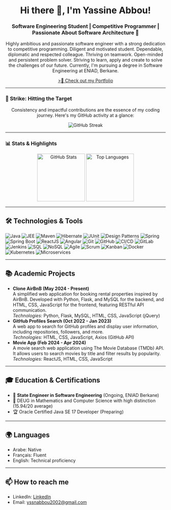 <h1 align="center">Hi there 👋, I'm Yassine Abbou!</h1>

<h3 align="center">Software Engineering Student | Competitive Programmer | Passionate About Software Architecture 🚀</h3>

<p align="center">
  Highly ambitious and passionate software engineer with a strong dedication to competitive programming. Diligent and motivated student. Dependable, diplomatic and respected colleague.   
  Thriving on teamwork. Open-minded and persistent problem solver. Striving to learn, apply and create to solve the challenges of our future.
  Currently, I'm pursuing a degree in Software Engineering at ENIAD, Berkane.
</p>

<p align="center">
  <a href="https://yassineab.netlify.app/" target="_blank" rel="noopener noreferrer">>🔗 Check out my Portfolio</a>
</p>

<hr>

 ### 🚀 Strike: Hitting the Target

<div align="center">
  <p>Consistency and impactful contributions are the essence of my coding journey. Here's my GitHub activity at a glance:</p>
  <img src="https://github-readme-streak-stats.herokuapp.com/?user=yassineab53&theme=dracula&hide_border=false" alt="GitHub Streak" />
</div>

---

### 📊 Stats & Highlights
<div align="center">
  <img src="https://github-readme-stats.vercel.app/api?username=yassineab53&hide_title=false&hide_rank=false&show_icons=true&include_all_commits=true&count_private=true&disable_animations=false&theme=dracula&locale=en&hide_border=false" height="150" alt="GitHub Stats" />
  <img src="https://github-readme-stats.vercel.app/api/top-langs/?username=yassineab53&layout=compact&theme=dracula&hide_border=false" height="150" alt="Top Languages" />
</div>

---

<h2>🛠️ Technologies & Tools</h2>
<p>
   <img src="https://img.shields.io/badge/Java-ED8B00?style=for-the-badge&logo=java&logoColor=white" alt="Java">
  <img src="https://img.shields.io/badge/JEE-007396?style=for-the-badge&logo=java&logoColor=white" alt="JEE">
  <img src="https://img.shields.io/badge/Maven-C71A36?style=for-the-badge&logo=apache-maven&logoColor=white" alt="Maven">
  <img src="https://img.shields.io/badge/Hibernate-59666C?style=for-the-badge&logo=hibernate&logoColor=white" alt="Hibernate">
  <img src="https://img.shields.io/badge/JUnit-25A162?style=for-the-badge&logo=junit5&logoColor=white" alt="JUnit">
  <img src="https://img.shields.io/badge/Design%20Patterns-00599C?style=for-the-badge&logo=design-patterns&logoColor=white" alt="Design Patterns">
  <img src="https://img.shields.io/badge/Spring-6DB33F?style=for-the-badge&logo=spring&logoColor=white" alt="Spring">
  <img src="https://img.shields.io/badge/Spring%20Boot-6DB33F?style=for-the-badge&logo=spring-boot&logoColor=white" alt="Spring Boot">
  <img src="https://img.shields.io/badge/ReactJS-61DAFB?style=for-the-badge&logo=react&logoColor=black" alt="ReactJS">
  <img src="https://img.shields.io/badge/Angular-DD0031?style=for-the-badge&logo=angular&logoColor=white" alt="Angular">
  <img src="https://img.shields.io/badge/Git-F05032?style=for-the-badge&logo=git&logoColor=white" alt="Git">
  <img src="https://img.shields.io/badge/GitHub-181717?style=for-the-badge&logo=github&logoColor=white" alt="GitHub">
  <img src="https://img.shields.io/badge/CI%2FCD-4285F4?style=for-the-badge&logo=ci-cd&logoColor=white" alt="CI/CD">
  <img src="https://img.shields.io/badge/GitLab-FCA121?style=for-the-badge&logo=gitlab&logoColor=white" alt="GitLab">
  <img src="https://img.shields.io/badge/Jenkins-D24939?style=for-the-badge&logo=jenkins&logoColor=white" alt="Jenkins">
  <img src="https://img.shields.io/badge/SQL-003B57?style=for-the-badge&logo=postgresql&logoColor=white" alt="SQL">
  <img src="https://img.shields.io/badge/NoSQL-4DB33D?style=for-the-badge&logo=nosql&logoColor=white" alt="NoSQL">
  <img src="https://img.shields.io/badge/Agile-FFC107?style=for-the-badge&logo=agile&logoColor=white" alt="Agile">
  <img src="https://img.shields.io/badge/Scrum-0052CC?style=for-the-badge&logo=scrum&logoColor=white" alt="Scrum">
  <img src="https://img.shields.io/badge/Kanban-00875A?style=for-the-badge&logo=kanban&logoColor=white" alt="Kanban">
  <img src="https://img.shields.io/badge/Docker-2496ED?style=for-the-badge&logo=docker&logoColor=white" alt="Docker">
  <img src="https://img.shields.io/badge/Kubernetes-326CE5?style=for-the-badge&logo=kubernetes&logoColor=white" alt="Kubernetes">
  <img src="https://img.shields.io/badge/Microservices-FF2D20?style=for-the-badge&logo=microservices&logoColor=white" alt="Microservices">
</p>

<hr>

<h2>📚 Academic Projects</h2>

<ul>
  <li>
    <strong>Clone AirBnB (May 2024 - Present)</strong><br>
    A simplified web application for booking rental properties inspired by AirBnB. Developed with Python, Flask, and MySQL for the backend, and HTML, CSS, JavaScript for the frontend, featuring RESTful API communication.<br>
    <em>Technologies:</em> Python, Flask, MySQL, HTML, CSS, JavaScript (jQuery)
  </li>
  <li>
    <strong>GitHub Profiles Search (Oct 2022 - Jan 2023)</strong><br>
    A web app to search for GitHub profiles and display user information, including repositories, followers, and more.<br>
    <em>Technologies:</em> HTML, CSS, JavaScript, Axios (GitHub API)
  </li>
  <li>
    <strong>Movie App (Feb 2024 - Apr 2024)</strong><br>
    A movie search web application using The Movie Database (TMDb) API. It allows users to search movies by title and filter results by popularity.<br>
    <em>Technologies:</em> ReactJS, HTML, CSS, JavaScript
  </li>
</ul>

<hr>

<h2>🎓 Education & Certifications</h2>
<ul>
  <li>📖 <strong>State Engineer in Software Engineering</strong> (Ongoing, ENIAD Berkane)</li>
  <li>📜 DEUG in Mathematics and Computer Science with high distinction (15.94/20 average)</li>
  <li>🏆 Oracle Certified Java SE 17 Developer (Preparing)</li>
</ul>

<hr>

<h2>🌍 Languages</h2>
<ul>
  <li>Arabe: Native</li>
  <li>Français: Fluent</li>
  <li>English: Technical proficiency</li>
</ul>

<hr>

<h2>📫 How to reach me</h2>
<ul>
  <li>LinkedIn: <a href="https://www.linkedin.com/in/yassine-abbou-21a47024a/">LinkedIn</a></li>
  <li>Email: <a href="mailto:yssnabbou2002@gmail.com">yssnabbou2002@gmail.com</a></li>
</ul>
